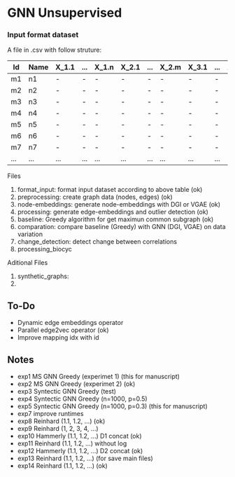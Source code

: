 # GNN Unsupervised

### Input format dataset
A file in .csv with follow struture:

| Id | Name | X_1.1 | ... | X_1.n | X_2.1 | ... | X_2.m | X_3.1 | ... | X_3.p | Y_1.1 | ... | Y_1.q | Y_2.1 | ... | Y_2.r | Y_3.1 | ... | Y_3.s |
| --- | --- | --- | --- | --- | --- | --- | --- | --- | --- | --- | --- | --- | --- | --- | --- | --- | --- | --- | --- |
| m1 | n1 | - | - | - | - | - | - | - | - | - | - | - | - | - | - | - | - | - | - |
| m2 | n2 |- | - | - | - | - | - | - | - | - | - | - | - | - | - | - | - | - | - |
| m3 | n3 |- | - | - | - | - | - | - | - | - | - | - | - | - | - | - | - | - | - |
| m4 | n4 |- | - | - | - | - | - | - | - | - | - | - | - | - | - | - | - | - | - |
| m5 | n5 |- | - | - | - | - | - | - | - | - | - | - | - | - | - | - | - | - | - |
| m6 | n6 |- | - | - | - | - | - | - | - | - | - | - | - | - | - | - | - | - | - |
| m7 | n7 |- | - | - | - | - | - | - | - | - | - | - | - | - | - | - | - | - | - |
| ... | ... | ... | ... | ... |... | ... | ... | ... | ... | ... | ... | ... | ... | ... | ... | ... | ... | ... | ... |

Files

1. format_input: format input dataset according to above table (ok)
2. preprocessing: create graph data (nodes, edges) (ok)
3. node-embeddings: generate node-embeddings with DGI or VGAE (ok)
4. processing: generate edge-embeddings and outlier detection (ok)
5. baseline: Greedy algorithm for get maximun common subgraph (ok)
6. comparation: compare baseline (Greedy) with GNN (DGI, VGAE) on data variation
7. change_detection: detect change between correlations
8. processing_biocyc

Aditional Files
1. synthetic_graphs:
2.

## To-Do
- Dynamic edge embeddings operator
- Parallel edge2vec operator (ok)
- Improve mapping idx with id

## Notes
- exp1 MS GNN Greedy (experimet 1) (this for manuscript)
- exp2 MS GNN Greedy (experimet 2) (ok)
- exp3 Syntectic GNN Greedy (test)
- exp4 Syntectic GNN Greedy (n=1000, p=0.5)
- exp5 Syntectic GNN Greedy (n=1000, p=0.3) (this for manuscript)
- exp7 improve runtimes
- exp8 Reinhard (1.1, 1.2, ...) (ok)
- exp9 Reinhard (1, 2, 3, 4, ...)
- exp10 Hammerly (1.1, 1.2, ...) D1 concat (ok)
- exp11 Reinhard (1.1, 1.2, ...) without log
- exp12 Hammerly (1.1, 1.2, ...) D2 concat (ok)
- exp13 Reinhard (1.1, 1.2, ...) (for save main files)
- exp14 Reinhard (1.1, 1.2, ...) (ok)